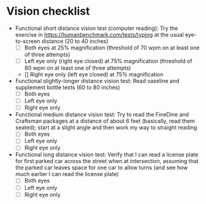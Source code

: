 # Vision checklist

- Functional short distance vision test (computer reading): Try the exercise in https://humanbenchmark.com/tests/typing at the usual eye-to-screen distance (20 to 40 inches)
  - [ ] Both eyes at 25% magnification (threshold of 70 wpm on at least one of three attempts)
  - [ ] Left eye only (right eye closed) at 75% magnification (threshold of 80 wpm on at least one of three attempts)
  - [] Right eye only (left eye closed) at 75% magnification
- Functional slightly-longer distance vision test: Read vaseline and supplement bottle texts (60 to 80 inches)
  - [ ] Both eyes
  - [ ] Left eye only
  - [ ] Right eye only
- Functional medium distance vision test: Try to read the FineDine and Craftsman packages at a distance of about 6 feet (basically, read them seated); start at a slight angle and then work my way to straight reading
  - [ ] Both eyes
  - [ ] Left eye only
  - [ ] Right eye only
- Functional long distance vision test: Verify that I can read a license plate for first parked car across the street when at intersection, assuming that the parked car leaves space for one car to allow turns (and see how much earlier I can read the license plate)
  - [ ] Both eyes
  - [ ] Left eye only
  - [ ] Right eye only
